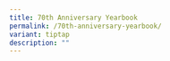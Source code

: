 ```yaml
---
title: 70th Anniversary Yearbook
permalink: /70th-anniversary-yearbook/
variant: tiptap
description: ""
---
```

